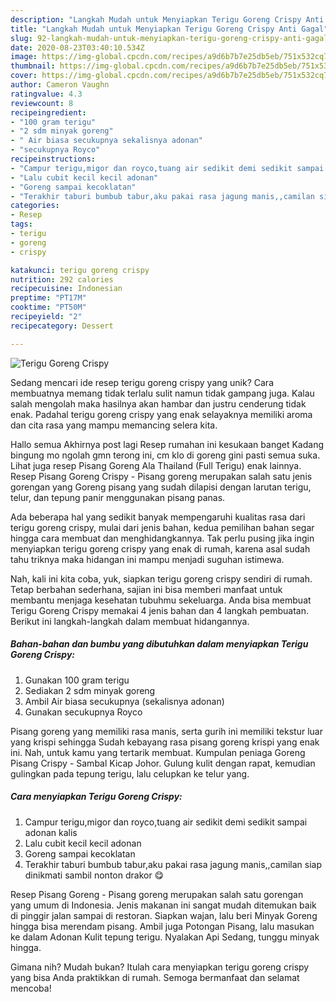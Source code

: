 ```yaml
---
description: "Langkah Mudah untuk Menyiapkan Terigu Goreng Crispy Anti Gagal"
title: "Langkah Mudah untuk Menyiapkan Terigu Goreng Crispy Anti Gagal"
slug: 92-langkah-mudah-untuk-menyiapkan-terigu-goreng-crispy-anti-gagal
date: 2020-08-23T03:40:10.534Z
image: https://img-global.cpcdn.com/recipes/a9d6b7b7e25db5eb/751x532cq70/terigu-goreng-crispy-foto-resep-utama.jpg
thumbnail: https://img-global.cpcdn.com/recipes/a9d6b7b7e25db5eb/751x532cq70/terigu-goreng-crispy-foto-resep-utama.jpg
cover: https://img-global.cpcdn.com/recipes/a9d6b7b7e25db5eb/751x532cq70/terigu-goreng-crispy-foto-resep-utama.jpg
author: Cameron Vaughn
ratingvalue: 4.3
reviewcount: 8
recipeingredient:
- "100 gram terigu"
- "2 sdm minyak goreng"
- " Air biasa secukupnya sekalisnya adonan"
- "secukupnya Royco"
recipeinstructions:
- "Campur terigu,migor dan royco,tuang air sedikit demi sedikit sampai adonan kalis"
- "Lalu cubit kecil kecil adonan"
- "Goreng sampai kecoklatan"
- "Terakhir taburi bumbub tabur,aku pakai rasa jagung manis,,camilan siap dinikmati sambil nonton drakor 😋"
categories:
- Resep
tags:
- terigu
- goreng
- crispy

katakunci: terigu goreng crispy 
nutrition: 292 calories
recipecuisine: Indonesian
preptime: "PT17M"
cooktime: "PT50M"
recipeyield: "2"
recipecategory: Dessert

---
```



![Terigu Goreng Crispy](https://img-global.cpcdn.com/recipes/a9d6b7b7e25db5eb/751x532cq70/terigu-goreng-crispy-foto-resep-utama.jpg)

Sedang mencari ide resep terigu goreng crispy yang unik? Cara membuatnya memang tidak terlalu sulit namun tidak gampang juga. Kalau salah mengolah maka hasilnya akan hambar dan justru cenderung tidak enak. Padahal terigu goreng crispy yang enak selayaknya memiliki aroma dan cita rasa yang mampu memancing selera kita.

Hallo semua Akhirnya post lagi Resep rumahan ini kesukaan banget Kadang bingung mo ngolah gmn terong ini, cm klo di goreng gini pasti semua suka. Lihat juga resep Pisang Goreng Ala Thailand (Full Terigu) enak lainnya. Resep Pisang Goreng Crispy - Pisang goreng merupakan salah satu jenis gorengan yang Goreng pisang yang sudah dilapisi dengan larutan terigu, telur, dan tepung panir menggunakan pisang panas.

Ada beberapa hal yang sedikit banyak mempengaruhi kualitas rasa dari terigu goreng crispy, mulai dari jenis bahan, kedua pemilihan bahan segar hingga cara membuat dan menghidangkannya. Tak perlu pusing jika ingin menyiapkan terigu goreng crispy yang enak di rumah, karena asal sudah tahu triknya maka hidangan ini mampu menjadi suguhan istimewa.


Nah, kali ini kita coba, yuk, siapkan terigu goreng crispy sendiri di rumah. Tetap berbahan sederhana, sajian ini bisa memberi manfaat untuk membantu menjaga kesehatan tubuhmu sekeluarga. Anda bisa membuat Terigu Goreng Crispy memakai 4 jenis bahan dan 4 langkah pembuatan. Berikut ini langkah-langkah dalam membuat hidangannya.

<!--inarticleads1-->

##### Bahan-bahan dan bumbu yang dibutuhkan dalam menyiapkan Terigu Goreng Crispy:

1. Gunakan 100 gram terigu
1. Sediakan 2 sdm minyak goreng
1. Ambil  Air biasa secukupnya (sekalisnya adonan)
1. Gunakan secukupnya Royco


Pisang goreng yang memiliki rasa manis, serta gurih ini memiliki tekstur luar yang krispi sehingga Sudah kebayang rasa pisang goreng krispi yang enak ini. Nah, untuk kamu yang tertarik membuat. Kumpulan peniaga Goreng Pisang Crispy - Sambal Kicap Johor. Gulung kulit dengan rapat, kemudian gulingkan pada tepung terigu, lalu celupkan ke telur yang. 

<!--inarticleads2-->

##### Cara menyiapkan Terigu Goreng Crispy:

1. Campur terigu,migor dan royco,tuang air sedikit demi sedikit sampai adonan kalis
1. Lalu cubit kecil kecil adonan
1. Goreng sampai kecoklatan
1. Terakhir taburi bumbub tabur,aku pakai rasa jagung manis,,camilan siap dinikmati sambil nonton drakor 😋


Resep Pisang Goreng - Pisang goreng merupakan salah satu gorengan yang umum di Indonesia. Jenis makanan ini sangat mudah ditemukan baik di pinggir jalan sampai di restoran. Siapkan wajan, lalu beri Minyak Goreng hingga bisa merendam pisang. Ambil juga Potongan Pisang, lalu masukan ke dalam Adonan Kulit tepung terigu. Nyalakan Api Sedang, tunggu minyak hingga. 

Gimana nih? Mudah bukan? Itulah cara menyiapkan terigu goreng crispy yang bisa Anda praktikkan di rumah. Semoga bermanfaat dan selamat mencoba!
